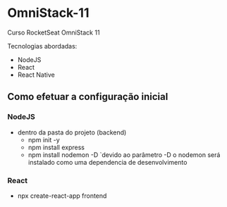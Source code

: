# OmniStack-11

 Curso RocketSeat OmniStack 11

 Tecnologias abordadas:
 - NodeJS
 - React
 - React Native

## Como efetuar a configuração inicial

### NodeJS

- dentro da pasta do projeto (backend)
    - npm init -y
    - npm install express
    - npm install nodemon -D `devido ao parâmetro -D o nodemon será instalado como uma dependencia de desenvolvimento

### React

- npx create-react-app frontend

